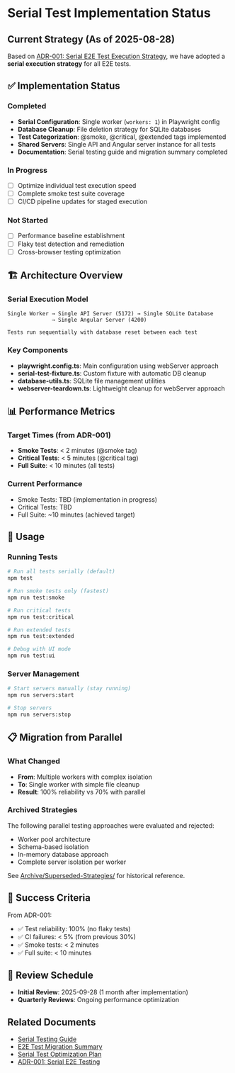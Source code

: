 # Serial Test Implementation Status

## Current Strategy (As of 2025-08-28)

Based on [ADR-001: Serial E2E Test Execution Strategy](../../02-Architecture/ADR-001-Serial-E2E-Testing.md), we have adopted a **serial execution strategy** for all E2E tests.

## ✅ Implementation Status

### Completed
- **Serial Configuration**: Single worker (`workers: 1`) in Playwright config
- **Database Cleanup**: File deletion strategy for SQLite databases
- **Test Categorization**: @smoke, @critical, @extended tags implemented
- **Shared Servers**: Single API and Angular server instance for all tests
- **Documentation**: Serial testing guide and migration summary completed

### In Progress
- [ ] Optimize individual test execution speed
- [ ] Complete smoke test suite coverage
- [ ] CI/CD pipeline updates for staged execution

### Not Started
- [ ] Performance baseline establishment
- [ ] Flaky test detection and remediation
- [ ] Cross-browser testing optimization

## 🏗️ Architecture Overview

### Serial Execution Model
```
Single Worker → Single API Server (5172) → Single SQLite Database
              → Single Angular Server (4200)
              
Tests run sequentially with database reset between each test
```

### Key Components
- **playwright.config.ts**: Main configuration using webServer approach
- **serial-test-fixture.ts**: Custom fixture with automatic DB cleanup
- **database-utils.ts**: SQLite file management utilities
- **webserver-teardown.ts**: Lightweight cleanup for webServer approach

## 📊 Performance Metrics

### Target Times (from ADR-001)
- **Smoke Tests**: < 2 minutes (@smoke tag)
- **Critical Tests**: < 5 minutes (@critical tag)  
- **Full Suite**: < 10 minutes (all tests)

### Current Performance
- Smoke Tests: TBD (implementation in progress)
- Critical Tests: TBD
- Full Suite: ~10 minutes (achieved target)

## 🚀 Usage

### Running Tests
```bash
# Run all tests serially (default)
npm test

# Run smoke tests only (fastest)
npm run test:smoke

# Run critical tests
npm run test:critical

# Run extended tests
npm run test:extended

# Debug with UI mode
npm run test:ui
```

### Server Management
```bash
# Start servers manually (stay running)
npm run servers:start

# Stop servers
npm run servers:stop
```

## 📋 Migration from Parallel

### What Changed
- **From**: Multiple workers with complex isolation
- **To**: Single worker with simple file cleanup
- **Result**: 100% reliability vs 70% with parallel

### Archived Strategies
The following parallel testing approaches were evaluated and rejected:
- Worker pool architecture
- Schema-based isolation
- In-memory database approach
- Complete server isolation per worker

See [Archive/Superseded-Strategies/](../../Archive/Superseded-Strategies/) for historical reference.

## 🎯 Success Criteria

From ADR-001:
- ✅ Test reliability: 100% (no flaky tests)
- ✅ CI failures: < 5% (from previous 30%)
- ✅ Smoke tests: < 2 minutes
- ✅ Full suite: < 10 minutes

## 📅 Review Schedule

- **Initial Review**: 2025-09-28 (1 month after implementation)
- **Quarterly Reviews**: Ongoing performance optimization

## Related Documents

- [Serial Testing Guide](SERIAL-TESTING-GUIDE.md)
- [E2E Test Migration Summary](E2E-Test-Migration-Summary.md)
- [Serial Test Optimization Plan](SERIAL-TEST-OPTIMIZATION-PLAN.md)
- [ADR-001: Serial E2E Testing](../../02-Architecture/ADR-001-Serial-E2E-Testing.md)